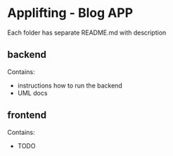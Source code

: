 # Applifting - Blog APP

Each folder has separate README.md with description

## backend

Contains:
 - instructions how to run the backend
 - UML docs

## frontend

Contains:
 - TODO